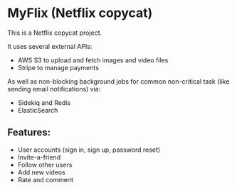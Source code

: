 # MyFlix (Netflix copycat)

This is a Netflix copycat project.

It uses several external APIs:

* AWS S3 to upload and fetch images and video files
* Stripe to manage payments

As well as non-blocking background jobs for common non-critical task (like sending email notifications) via:

* Sidekiq and Redis
* ElasticSearch

## Features:

* User accounts (sign in, sign up, password reset)
* Invite-a-friend
* Follow other users
* Add new videos
* Rate and comment

